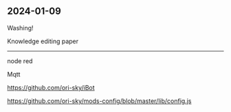 ## 2024-01-09

Washing!

Knowledge editing paper



---

node red

Mqtt

https://github.com/ori-sky/iBot

https://github.com/ori-sky/mods-config/blob/master/lib/config.js

